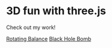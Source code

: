# 3D fun with three.js

Check out my work!

[Rotating Balance](https://neon-froyo-3ddd57.netlify.app/)
[Black Hole Bomb](https://lighthearted-palmier-39ba7d.netlify.app/)
